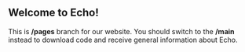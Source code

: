 ## Welcome to Echo!
This is **/pages** branch for our website. You should switch to the **/main** instead to download code and receive general information about Echo. 

